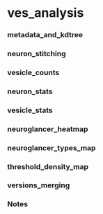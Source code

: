 # ves_analysis

### metadata_and_kdtree

### neuron_stitching

### vesicle_counts

### neuron_stats

### vesicle_stats

### neuroglancer_heatmap

### neuroglancer_types_map

### threshold_density_map

### versions_merging

### Notes
